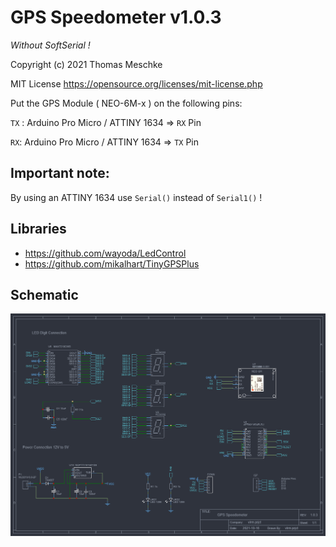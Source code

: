 # GPS Speedometer v1.0.3

*Without SoftSerial !*

Copyright (c) 2021 Thomas Meschke

MIT License
https://opensource.org/licenses/mit-license.php

Put the GPS Module ( NEO-6M-x ) on the following pins:

`TX` : Arduino Pro Micro / ATTINY 1634 => `RX` Pin

`RX`: Arduino Pro Micro / ATTINY 1634 => `TX` Pin
## Important note:
By using an ATTINY 1634 use `Serial()` instead of `Serial1()` !

## Libraries

- https://github.com/wayoda/LedControl
- https://github.com/mikalhart/TinyGPSPlus

## Schematic
![](doc/schematic_v1.0.3.png)

